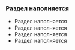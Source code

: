 ### Раздел наполняется

* Раздел наполняется
* Раздел наполняется
* Раздел наполняется
* Раздел наполняется
